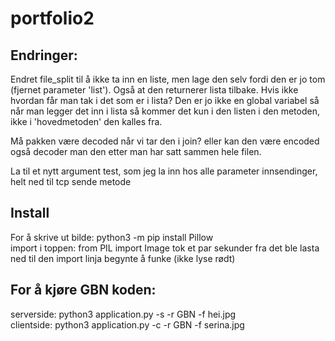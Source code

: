 # portfolio2

## Endringer:
Endret file_split til å ikke ta inn en liste, men lage den selv fordi den er jo tom (fjernet parameter 'list').
Også at den returnerer lista tilbake. Hvis ikke hvordan får man tak i det som er i lista? Den er jo ikke en global variabel så når man legger det inn i lista så kommer det kun i den listen i den metoden, ikke i 'hovedmetoden' den kalles fra.

Må pakken være decoded når vi tar den i join? eller kan den være encoded også decoder man den etter man har satt sammen hele filen.

La til et nytt argument test, som jeg la inn hos alle parameter innsendinger, helt ned til tcp sende metode

## Install

For å skrive ut bilde: python3 -m pip install Pillow  
import i toppen: from PIL import Image
tok et par sekunder fra det ble lasta ned til den import linja begynte å funke (ikke lyse rødt)

## For å kjøre GBN koden:
serverside: python3 application.py -s -r GBN -f hei.jpg  
clientside: python3 application.py -c -r GBN -f serina.jpg




